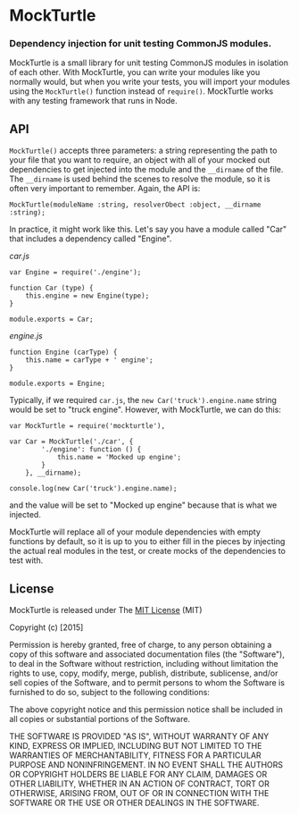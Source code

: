 # MockTurtle

### Dependency injection for unit testing CommonJS modules.

MockTurtle is a small library for unit testing CommonJS modules in isolation of each other. With MockTurtle, you can write your modules like you normally would, but when you write your tests, you will import your modules using the `MockTurtle()` function instead of `require()`. MockTurtle works with any testing framework that runs in Node.

## API

`MockTurtle()` accepts three parameters: a string representing the path to your file that you want to require, an object with all of your mocked out dependencies to get injected into the module and the `__dirname` of the file. The `__dirname` is used behind the scenes to resolve the module, so it is often very important to remember. Again, the API is:

`MockTurtle(moduleName :string, resolverObect :object, __dirname :string);`

In practice, it might work like this. Let's say you have a module called "Car" that includes a dependency called "Engine".

*car.js*

```
var Engine = require('./engine');

function Car (type) {
    this.engine = new Engine(type);
}

module.exports = Car;
```

*engine.js*
```
function Engine (carType) {
    this.name = carType + ' engine';
}

module.exports = Engine;

```

Typically, if we required `car.js`, the `new Car('truck').engine.name` string would be set to "truck engine". However, with MockTurtle, we can do this:


```
var MockTurtle = require('mockturtle'),

var Car = MockTurtle('./car', {
        './engine': function () {
            this.name = 'Mocked up engine';
        }
    }, __dirname);

console.log(new Car('truck').engine.name);
```

and the value will be set to "Mocked up engine" because that is what we injected.

MockTurtle will replace all of your module dependencies with empty functions by default, so it is up to you to either fill in the pieces by injecting the actual real modules in the test, or create mocks of the dependencies to test with.

## License

MockTurtle is released under The [MIT License](http://www.opensource.org/licenses/MIT) (MIT)

Copyright (c) [2015]

Permission is hereby granted, free of charge, to any person obtaining a copy
of this software and associated documentation files (the "Software"), to deal
in the Software without restriction, including without limitation the rights
to use, copy, modify, merge, publish, distribute, sublicense, and/or sell
copies of the Software, and to permit persons to whom the Software is
furnished to do so, subject to the following conditions:

The above copyright notice and this permission notice shall be included in all
copies or substantial portions of the Software.

THE SOFTWARE IS PROVIDED "AS IS", WITHOUT WARRANTY OF ANY KIND, EXPRESS OR IMPLIED, INCLUDING BUT NOT LIMITED TO THE WARRANTIES OF MERCHANTABILITY, FITNESS FOR A PARTICULAR PURPOSE AND NONINFRINGEMENT. IN NO EVENT SHALL THE AUTHORS OR COPYRIGHT HOLDERS BE LIABLE FOR ANY CLAIM, DAMAGES OR OTHER LIABILITY, WHETHER IN AN ACTION OF CONTRACT, TORT OR OTHERWISE, ARISING FROM,
OUT OF OR IN CONNECTION WITH THE SOFTWARE OR THE USE OR OTHER DEALINGS IN THE SOFTWARE.
